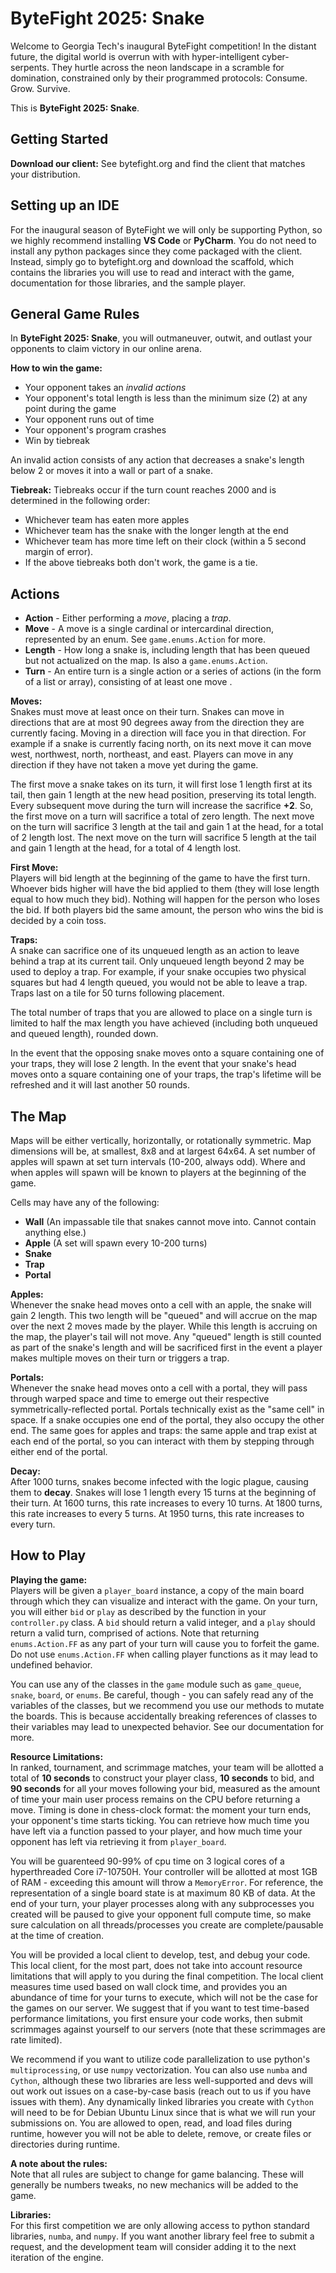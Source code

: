# ByteFight 2025: Snake

Welcome to Georgia Tech's inaugural ByteFight competition! In the distant future, the digital world is overrun with with hyper-intelligent cyber-serpents. They hurtle across the neon landscape in a  scramble for domination, constrained only by their programmed protocols: Consume. Grow. Survive.


This is **ByteFight 2025: Snake**. 

## Getting Started
**Download our client:** See bytefight.org and find the client that matches your distribution.

## Setting up an IDE
For the inaugural season of ByteFight we will only be supporting Python, so we highly recommend installing **VS Code** or **PyCharm**. You do not need to install any python packages since they come packaged with the client. Instead, simply go to bytefight.org and download the scaffold, which contains the libraries you will use to read and interact with the game, documentation for those libraries, and the sample player.

## General Game Rules
In **ByteFight 2025: Snake**, you will outmaneuver, outwit, and outlast your opponents to claim victory in our online arena.

**How to win the game:** 
* Your opponent takes an *invalid actions*
* Your opponent's total length is less than the minimum size (2) at any point during the game
* Your opponent runs out of time
* Your opponent's program crashes
* Win by tiebreak

An invalid action consists of any action that decreases a snake's length below 2 or moves it into a wall or part of a snake.

**Tiebreak:**
Tiebreaks occur if the turn count reaches 2000 and is determined in the following order:

* Whichever team has eaten more apples
* Whichever team has the snake with the longer length at the end
* Whichever team has more time left on their clock (within a 5 second margin of error).
* If the above tiebreaks both don't work, the game is a tie.


## Actions
* **Action** - Either performing a *move*, placing a *trap*.
* **Move** - A move is a single cardinal or intercardinal direction, represented by an enum. See `game.enums.Action` for more.
* **Length** - How long a snake is, including length that has been queued but not actualized on the map. Is also a `game.enums.Action`.
* **Turn** - An entire turn is a single action or a series of actions (in the form of a list or array), consisting of at least one move . 

**Moves:**  
Snakes must move at least once on their turn. Snakes can move in directions that are at most 90 degrees away from the direction they are currently facing. Moving in a direction will face you in that direction. For example if a snake is currently facing north, on its next move it can move west, northwest, north, northeast, and east. Players can move in any direction if they have not taken a move yet during the game.

The first move a snake takes on its turn, it will first lose 1 length first at its tail, then gain 1 length at the new head position, preserving its total length. Every subsequent move during the turn will increase the sacrifice **+2**. So, the first move on a turn will sacrifice a total of zero length. The next move on the turn will sacrifice 3 length at the tail and gain 1 at the head, for a total of 2 length lost. The next move on the turn will sacrifice 5 length at the tail and gain 1 length at the head, for a total of 4 length lost. 

**First Move:**  
Players will bid length at the beginning of the game to have the first turn. Whoever bids higher will have the bid applied to them (they will lose length equal to how much they bid). Nothing will happen for the person who loses the bid. If both players bid the same amount, the person who wins the bid is decided by a coin toss.

**Traps:**  
A snake can sacrifice one of its unqueued length as an action to leave behind a trap at its current tail. Only unqueued length beyond 2 may be used to deploy a trap. For example, if your snake occupies two physical squares but had 4 length queued, you would not be able to leave a trap. Traps last on a tile for 50 turns following placement.

The total number of traps that you are allowed to place on a single turn is limited to half the max length you have achieved (including both unqueued and queued length), rounded down.

In the event that the opposing snake moves onto a square containing one of your traps, they will lose 2 length. In the event that your snake's head moves onto a square containing one of your traps, the trap's lifetime will be refreshed and it will last another 50 rounds.

## The Map
Maps will be either vertically, horizontally, or rotationally symmetric. Map dimensions will be, at smallest, 8x8 and at largest 64x64. A set number of apples will spawn at set turn intervals (10-200, always odd). Where and when apples will spawn will be known to players at the beginning of the game.

Cells may have any of the following:
* **Wall** (An impassable tile that snakes cannot move into. Cannot contain anything else.)
* **Apple** (A set will spawn every 10-200 turns)
* **Snake** 
* **Trap** 
* **Portal**


**Apples:**  
Whenever the snake head moves onto a cell with an apple, the snake will gain 2 length. This two length will be "queued" and will accrue on the map over the next 2 moves made by the player. While this length is accruing on the map, the player's tail will not move. Any "queued" length is still counted as part of the snake's length and will be sacrificed first in the event a player makes multiple moves on their turn or triggers a trap.


**Portals:**  
Whenever the snake head moves onto a cell with a portal, they will pass through warped space and time to emerge out their respective symmetrically-reflected portal. Portals technically exist as the "same cell" in space. If a snake occupies one end of the portal, they also occupy the other end. The same goes for apples and traps: the same apple and trap exist at each end of the portal, so you can interact with them by stepping through either end of the portal.

**Decay:**   
After 1000 turns, snakes become infected with the logic plague, causing them to **decay**. Snakes will lose 1 length every 15 turns at the beginning of their turn. At 1600 turns, this rate increases to every 10 turns. At 1800 turns, this rate increases to every 5 turns. At 1950 turns, this rate increases to every turn.

## How to Play
**Playing the game:**  
Players will be given a `player_board` instance, a copy of the main board through which they can visualize and interact with the game. On your turn, you will either `bid`
or `play` as described by the function in your `controller.py` class. A `bid` should return a valid integer, and a `play` should return a valid turn, comprised of actions. Note that returning `enums.Action.FF` as any part of your turn will cause you to forfeit the game. Do not use `enums.Action.FF` when calling player functions as it may lead to undefined behavior.

You can use any of the classes in the `game` module such as `game_queue`, `snake`, `board`, or `enums`. Be careful, though - you can safely read any of the variables of the classes, but we recommend you use our methods to mutate the boards. This is because accidentally breaking references of classes to their variables may lead to unexpected behavior. See our documentation for more.

**Resource Limitations:**  
In ranked, tournament, and scrimmage matches, your team will be allotted a total of **10 seconds** to construct your player class, **10 seconds** to bid, and **90 seconds** for all your moves following your bid, measured as the amount of time your main user process remains on the CPU before returning a move. Timing is done in chess-clock format: the moment your turn ends, your opponent's time starts ticking. You can retrieve how much time you have left via a function passed to your player, and how much time your opponent has left via retrieving it from `player_board`.

You will be guarenteed 90-99% of cpu time on 3 logical cores of a hyperthreaded Core i7-10750H. Your controller will be allotted at most 1GB of RAM - exceeding this amount will throw a `MemoryError`. For reference, the representation of a single board state is at maximum 80 KB of data. At the end of your turn, your player processes along with any subprocesses you created will be paused to give your opponent full compute time, so make sure calculation on all threads/processes you create are complete/pausable at the time of creation.

You will be provided a local client to develop, test, and debug your code. This local client, for the most part, does not take into account resource limitations that will apply to you during the final competition. The local client measures time used based on wall clock time, and provides you an abundance of time for your turns to execute, which will not be the case for the games on our server. We suggest that if you want to test time-based performance limitations, you first ensure your code works, then submit scrimmages against yourself to our servers (note that these scrimmages are rate limited).

We recommend if you want to utilize code parallelization to use python's `multiprocessing`, or use `numpy` vectorization. You can also use `numba` and `Cython`, although these two libraries are less well-supported and devs will out work out issues on a case-by-case basis (reach out to us if you have issues with them). Any dynamically linked libraries you create with `Cython` will need to be for Debian Ubuntu Linux since that is what we will run your submissions on. You are allowed to open, read, and load files during runtime, however you will not be able to delete, remove, or create files or directories during runtime.

**A note about the rules:**  
Note that all rules are subject to change for game balancing. These will generally be numbers tweaks, no new mechanics will be added to the game.

**Libraries:**  
For this first competition we are only allowing access to python standard libraries, `numba`,  and `numpy`. If you want another library feel free to submit a request, and the development team will consider adding it to the next iteration of the engine.

